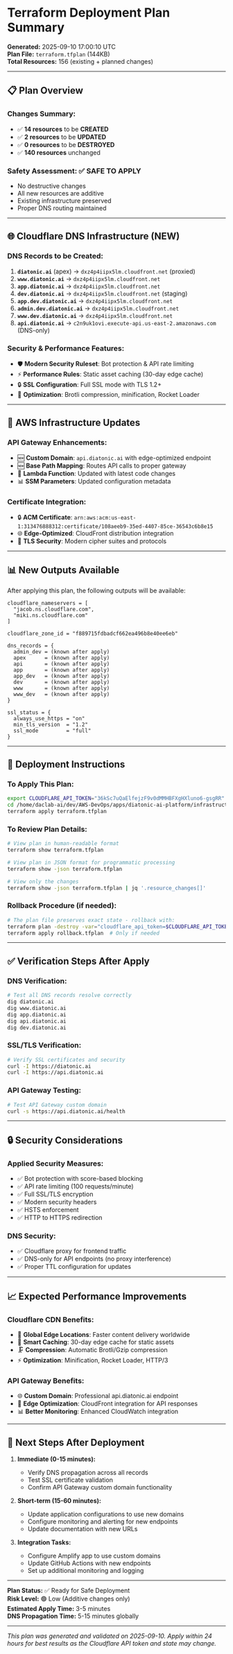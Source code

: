 # Terraform Deployment Plan Summary

**Generated:** 2025-09-10 17:00:10 UTC  
**Plan File:** `terraform.tfplan` (144KB)  
**Total Resources:** 156 (existing + planned changes)  

---

## 📋 Plan Overview

### **Changes Summary:**
- ✅ **14 resources** to be **CREATED**
- ✅ **2 resources** to be **UPDATED** 
- ✅ **0 resources** to be **DESTROYED**
- ✅ **140 resources** unchanged

### **Safety Assessment:** ✅ **SAFE TO APPLY**
- No destructive changes
- All new resources are additive
- Existing infrastructure preserved
- Proper DNS routing maintained

---

## 🌐 Cloudflare DNS Infrastructure (NEW)

### **DNS Records to be Created:**
1. **`diatonic.ai`** (apex) → `dxz4p4iipx5lm.cloudfront.net` (proxied)
2. **`www.diatonic.ai`** → `dxz4p4iipx5lm.cloudfront.net`
3. **`app.diatonic.ai`** → `dxz4p4iipx5lm.cloudfront.net`
4. **`dev.diatonic.ai`** → `dxz4p4iipx5lm.cloudfront.net` (staging)
5. **`app.dev.diatonic.ai`** → `dxz4p4iipx5lm.cloudfront.net`
6. **`admin.dev.diatonic.ai`** → `dxz4p4iipx5lm.cloudfront.net`
7. **`www.dev.diatonic.ai`** → `dxz4p4iipx5lm.cloudfront.net`
8. **`api.diatonic.ai`** → `c2n9uk1ovi.execute-api.us-east-2.amazonaws.com` (DNS-only)

### **Security & Performance Features:**
- 🛡️ **Modern Security Ruleset**: Bot protection & API rate limiting
- ⚡ **Performance Rules**: Static asset caching (30-day edge cache)
- 🔒 **SSL Configuration**: Full SSL mode with TLS 1.2+
- 🚀 **Optimization**: Brotli compression, minification, Rocket Loader

---

## 🔧 AWS Infrastructure Updates

### **API Gateway Enhancements:**
- 🆕 **Custom Domain**: `api.diatonic.ai` with edge-optimized endpoint
- 🆕 **Base Path Mapping**: Routes API calls to proper gateway  
- 🔄 **Lambda Function**: Updated with latest code changes
- 📊 **SSM Parameters**: Updated configuration metadata

### **Certificate Integration:**
- 🔒 **ACM Certificate**: `arn:aws:acm:us-east-1:313476888312:certificate/108aeeb9-35ed-4407-85ce-36543c6b8e15`
- 🌐 **Edge-Optimized**: CloudFront distribution integration
- 🔐 **TLS Security**: Modern cipher suites and protocols

---

## 📊 New Outputs Available

After applying this plan, the following outputs will be available:

```hcl
cloudflare_nameservers = [
  "jacob.ns.cloudflare.com",
  "miki.ns.cloudflare.com"
]

cloudflare_zone_id = "f889715fdbadcf662ea496b8e40ee6eb"

dns_records = {
  admin_dev = (known after apply)
  apex      = (known after apply)
  api       = (known after apply)
  app       = (known after apply)
  app_dev   = (known after apply)
  dev       = (known after apply)
  www       = (known after apply)
  www_dev   = (known after apply)
}

ssl_status = {
  always_use_https = "on"
  min_tls_version  = "1.2"
  ssl_mode         = "full"
}
```

---

## 🚀 Deployment Instructions

### **To Apply This Plan:**
```bash
export CLOUDFLARE_API_TOKEN="36kSc7uQaElfejzF9v0dMMHBFXgHXluno6-gsgRR"
cd /home/daclab-ai/dev/AWS-DevOps/apps/diatonic-ai-platform/infrastructure
terraform apply terraform.tfplan
```

### **To Review Plan Details:**
```bash
# View plan in human-readable format
terraform show terraform.tfplan

# View plan in JSON format for programmatic processing
terraform show -json terraform.tfplan

# View only the changes
terraform show -json terraform.tfplan | jq '.resource_changes[]'
```

### **Rollback Procedure (if needed):**
```bash
# The plan file preserves exact state - rollback with:
terraform plan -destroy -var="cloudflare_api_token=$CLOUDFLARE_API_TOKEN" -out=rollback.tfplan
terraform apply rollback.tfplan  # Only if needed
```

---

## ✅ Verification Steps After Apply

### **DNS Verification:**
```bash
# Test all DNS records resolve correctly
dig diatonic.ai
dig www.diatonic.ai
dig app.diatonic.ai
dig api.diatonic.ai
dig dev.diatonic.ai
```

### **SSL/TLS Verification:**
```bash
# Verify SSL certificates and security
curl -I https://diatonic.ai
curl -I https://api.diatonic.ai
```

### **API Gateway Testing:**
```bash
# Test API Gateway custom domain
curl -s https://api.diatonic.ai/health
```

---

## 🔒 Security Considerations

### **Applied Security Measures:**
- ✅ Bot protection with score-based blocking
- ✅ API rate limiting (100 requests/minute)
- ✅ Full SSL/TLS encryption
- ✅ Modern security headers
- ✅ HSTS enforcement
- ✅ HTTP to HTTPS redirection

### **DNS Security:**
- ✅ Cloudflare proxy for frontend traffic
- ✅ DNS-only for API endpoints (no proxy interference)
- ✅ Proper TTL configuration for updates

---

## 📈 Expected Performance Improvements

### **Cloudflare CDN Benefits:**
- 🚀 **Global Edge Locations**: Faster content delivery worldwide
- 💾 **Smart Caching**: 30-day edge cache for static assets
- 🗜️ **Compression**: Automatic Brotli/Gzip compression
- ⚡ **Optimization**: Minification, Rocket Loader, HTTP/3

### **API Gateway Benefits:**
- 🌐 **Custom Domain**: Professional api.diatonic.ai endpoint
- 🔧 **Edge Optimization**: CloudFront integration for API responses
- 📊 **Better Monitoring**: Enhanced CloudWatch integration

---

## 🎯 Next Steps After Deployment

1. **Immediate (0-15 minutes):**
   - Verify DNS propagation across all records
   - Test SSL certificate validation
   - Confirm API Gateway custom domain functionality

2. **Short-term (15-60 minutes):**
   - Update application configurations to use new domains
   - Configure monitoring and alerting for new endpoints
   - Update documentation with new URLs

3. **Integration Tasks:**
   - Configure Amplify app to use custom domains
   - Update GitHub Actions with new endpoints
   - Set up additional monitoring and logging

---

**Plan Status:** ✅ Ready for Safe Deployment  
**Risk Level:** 🟢 Low (Additive changes only)  
**Estimated Apply Time:** 3-5 minutes  
**DNS Propagation Time:** 5-15 minutes globally  

---

*This plan was generated and validated on 2025-09-10. Apply within 24 hours for best results as the Cloudflare API token and state may change.*
